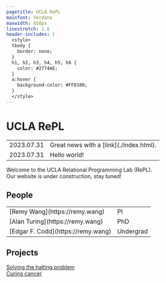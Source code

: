 ```yaml
---
pagetitle: UCLA RePL
mainfont: Verdana
maxwidth: 650px
linestretch: 1.6
header-includes: |
  <style>
  tbody {
    border: none;
  }
  h1, h2, h3, h4, h5, h6 {
    color: #2774AE;
  }
  a:hover {
    background-color: #FFD100;
  }
  </style>
---
```


# UCLA RePL

<table>
<tr> <td>2023.07.31</td> <td>Great news with a [link](./index.html).</td> </tr>
<tr> <td>2023.07.31</td> <td>Hello world!</td> </tr>
</table>

Welcome to the UCLA Relational Programming Lab (RePL).  
Our website is under construction, stay tuned!

## People

<table>
<tr> <td>[Remy Wang](https://remy.wang)</td> <td>PI</td> </tr>
<tr> <td>[Alan Turing](https://remy.wang)</td> <td>PhD</td> </tr>
<tr> <td>[Edgar F. Codd](https://remy.wang)</td> <td>Undergrad</td> </tr>
</table>

## Projects

<!-- End each line with two spaces for a line break -->

[Solving the halting problem](./index.html)  
[Curing cancer](./index.html)  
